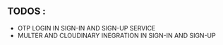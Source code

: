 ## TODOS :
- OTP LOGIN IN SIGN-IN AND SIGN-UP SERVICE
- MULTER AND CLOUDINARY INEGRATION IN SIGN-IN AND SIGN-UP

<!-- PASSWORD SUPABASE - RealEstate@123. -->